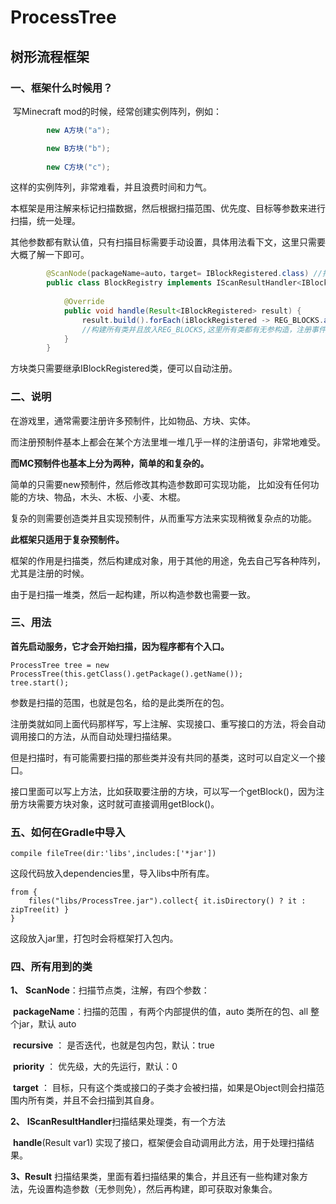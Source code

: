# ProcessTree

## 树形流程框架

### 一、框架什么时候用？

​	写Minecraft mod的时候，经常创建实例阵列，例如：

```java
		new A方块("a");

		new B方块("b");
	
		new C方块("c");
```

 这样的实例阵列，非常难看，并且浪费时间和力气。

本框架是用注解来标记扫描数据，然后根据扫描范围、优先度、目标等参数来进行扫描，统一处理。

其他参数都有默认值，只有扫描目标需要手动设置，具体用法看下文，这里只需要大概了解一下即可。

```java
        @ScanNode(packageName=auto，target= IBlockRegistered.class) //扫描注解，扫描该类所在包的所有实现IBlockRegistered的类
        public class BlockRegistry implements IScanResultHandler<IBlockRegistered>{ //实现IScanResultHandler接口，便可处理扫描结果
            
         	@Override
    		public void handle(Result<IBlockRegistered> result) {
        		result.build().forEach(iBlockRegistered -> REG_BLOCKS.add(iBlockRegistered.getBlock()));
            	//构建所有类并且放入REG_BLOCKS,这里所有类都有无参构造，注册事件将注册此集合所有对象，注册代码不作展示
   			}
        }
```

方块类只需要继承IBlockRegistered类，便可以自动注册。

### 二、说明

在游戏里，通常需要注册许多预制件，比如物品、方块、实体。

而注册预制件基本上都会在某个方法里堆一堆几乎一样的注册语句，非常地难受。

**而MC预制件也基本上分为两种，简单的和复杂的。**

简单的只需要new预制件，然后修改其构造参数即可实现功能， 比如没有任何功能的方块、物品，木头、木板、小麦、木棍。

复杂的则需要创造类并且实现预制件，从而重写方法来实现稍微复杂点的功能。

**此框架只适用于复杂预制件。**

框架的作用是扫描类，然后构建成对象，用于其他的用途，免去自己写各种阵列，尤其是注册的时候。

由于是扫描一堆类，然后一起构建，所以构造参数也需要一致。

### 三、用法

**首先启动服务，它才会开始扫描，因为程序都有个入口。**

```
ProcessTree tree = new ProcessTree(this.getClass().getPackage().getName());
tree.start();
```

参数是扫描的范围，也就是包名，给的是此类所在的包。

注册类就如同上面代码那样写，写上注解、实现接口、重写接口的方法，将会自动调用接口的方法，从而自动处理扫描结果。

但是扫描时，有可能需要扫描的那些类并没有共同的基类，这时可以自定义一个接口。

接口里面可以写上方法，比如获取要注册的方块，可以写一个getBlock()，因为注册方块需要方块对象，这时就可直接调用getBlock()。

### 五、如何在Gradle中导入

```
compile fileTree(dir:'libs',includes:['*jar'])
```

这段代码放入dependencies里，导入libs中所有库。

```
from {
    files("libs/ProcessTree.jar").collect{ it.isDirectory() ? it : zipTree(it) }
}
```

这段放入jar里，打包时会将框架打入包内。

### 四、所有用到的类

**1、**    **ScanNode**：扫描节点类，注解，有四个参数：

​                        **packageName**：扫描的范围 ，有两个内部提供的值，auto 类所在的包、all 整个jar，默认 auto

​                        **recursive** ： 是否迭代，也就是包内包，默认：true

​                        **priority** ： 优先级，大的先运行，默认：0

​                        **target** ： 目标，只有这个类或接口的子类才会被扫描，如果是Object则会扫描范围内所有类，并且不会扫描到其自身。

**2、**    **IScanResultHandler**<T>扫描结果处理类，有一个方法

​                    **handle**(Result<T> var1) 实现了接口，框架便会自动调用此方法，用于处理扫描结果。

**3、Result**  扫描结果类，里面有着扫描结果的集合，并且还有一些构建对象方法，先设置构造参数（无参则免），然后再构建，即可获取对象集合。

​						